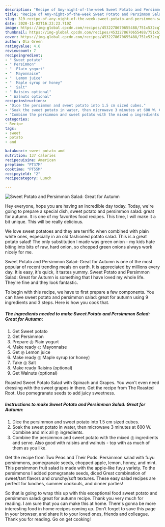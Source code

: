 ```yaml
---
description: "Recipe of Any-night-of-the-week Sweet Potato and Persimmon Salad: Great for Autumn"
title: "Recipe of Any-night-of-the-week Sweet Potato and Persimmon Salad: Great for Autumn"
slug: 319-recipe-of-any-night-of-the-week-sweet-potato-and-persimmon-salad-great-for-autumn
date: 2020-11-02T16:23:23.710Z
image: https://img-global.cpcdn.com/recipes/4532278670655488/751x532cq70/sweet-potato-and-persimmon-salad-great-for-autumn-recipe-main-photo.jpg
thumbnail: https://img-global.cpcdn.com/recipes/4532278670655488/751x532cq70/sweet-potato-and-persimmon-salad-great-for-autumn-recipe-main-photo.jpg
cover: https://img-global.cpcdn.com/recipes/4532278670655488/751x532cq70/sweet-potato-and-persimmon-salad-great-for-autumn-recipe-main-photo.jpg
author: Ola Green
ratingvalue: 4.6
reviewcount: 7
recipeingredient:
- " Sweet potato"
- " Persimmon"
- "  Plain yogurt"
- "  Mayonnaise"
- "  Lemon juice"
- "  Maple syrup or honey"
- "  Salt"
- " Raisins optional"
- " Walnuts optional"
recipeinstructions:
- "Dice the persimmon and sweet potato into 1.5 cm sized cubes."
- "Soak the sweet potato in water, then microwave 3 minutes at 600 W. Combine and mix all ◎ ingredients."
- "Combine the persimmon and sweet potato with the mixed ◎ ingredients and serve. Also good with raisins and walnuts - top with as much of them as you like."
categories:
- Recipe
tags:
- sweet
- potato
- and

katakunci: sweet potato and 
nutrition: 137 calories
recipecuisine: American
preptime: "PT37M"
cooktime: "PT55M"
recipeyield: "2"
recipecategory: Lunch

---
```



![Sweet Potato and Persimmon Salad: Great for Autumn](https://img-global.cpcdn.com/recipes/4532278670655488/751x532cq70/sweet-potato-and-persimmon-salad-great-for-autumn-recipe-main-photo.jpg)

Hey everyone, hope you are having an incredible day today. Today, we're going to prepare a special dish, sweet potato and persimmon salad: great for autumn. It is one of my favorites food recipes. This time, I will make it a bit unique. This will be really delicious.

We love sweet potatoes and they are terrific when combined with plain white ones, especially in an old fashioned potato salad. This is a great potato salad! The only substitution I made was green onion - my kids hate biting into bits of raw, hard onion, so chopped green onions always work nicely for me.

Sweet Potato and Persimmon Salad: Great for Autumn is one of the most popular of recent trending meals on earth. It is appreciated by millions every day. It is easy, it's quick, it tastes yummy. Sweet Potato and Persimmon Salad: Great for Autumn is something that I have loved my whole life. They're fine and they look fantastic.


To begin with this recipe, we have to first prepare a few components. You can have sweet potato and persimmon salad: great for autumn using 9 ingredients and 3 steps. Here is how you cook that.

<!--inarticleads1-->

##### The ingredients needed to make Sweet Potato and Persimmon Salad: Great for Autumn:

1. Get  Sweet potato
1. Get  Persimmon
1. Prepare  ◎ Plain yogurt
1. Make ready  ◎ Mayonnaise
1. Get  ◎ Lemon juice
1. Make ready  ◎ Maple syrup (or honey)
1. Take  ◎ Salt
1. Make ready  Raisins (optional)
1. Get  Walnuts (optional)


Roasted Sweet Potato Salad with Spinach and Grapes. You won&#39;t even need dressing with the sweet grapes in there. Get the recipe from The Roasted Root. Use pomegranate seeds to add juicy sweetness. 

<!--inarticleads2-->

##### Instructions to make Sweet Potato and Persimmon Salad: Great for Autumn:

1. Dice the persimmon and sweet potato into 1.5 cm sized cubes.
1. Soak the sweet potato in water, then microwave 3 minutes at 600 W. Combine and mix all ◎ ingredients.
1. Combine the persimmon and sweet potato with the mixed ◎ ingredients and serve. Also good with raisins and walnuts - top with as much of them as you like.


Get the recipe from Two Peas and Their Pods. Persimmon salad with fuyu persimmons, pomegranate seeds, chopped apple, lemon, honey, and mint. This persimmon fruit salad is made with the apple-like fuyu variety. To the persimmons I added pomegranate seeds, diced Great combination of sweet/tart flavors and crunchy/soft textures. These easy salad recipes are perfect for lunches, summer cookouts, and dinner parties! 

So that is going to wrap this up with this exceptional food sweet potato and persimmon salad: great for autumn recipe. Thank you very much for reading. I am sure that you can make this at home. There's gonna be more interesting food in home recipes coming up. Don't forget to save this page in your browser, and share it to your loved ones, friends and colleague. Thank you for reading. Go on get cooking!
